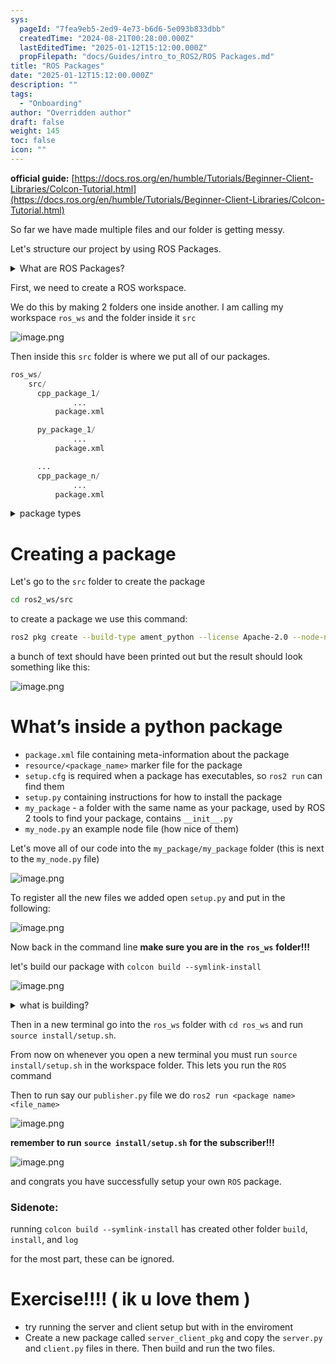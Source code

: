 ```yaml
---
sys:
  pageId: "7fea9eb5-2ed9-4e73-b6d6-5e093b833dbb"
  createdTime: "2024-08-21T00:28:00.000Z"
  lastEditedTime: "2025-01-12T15:12:00.000Z"
  propFilepath: "docs/Guides/intro_to_ROS2/ROS Packages.md"
title: "ROS Packages"
date: "2025-01-12T15:12:00.000Z"
description: ""
tags:
  - "Onboarding"
author: "Overridden author"
draft: false
weight: 145
toc: false
icon: ""
---
```


**official guide:** [https://docs.ros.org/en/humble/Tutorials/Beginner-Client-Libraries/Colcon-Tutorial.html](https://docs.ros.org/en/humble/Tutorials/Beginner-Client-Libraries/Colcon-Tutorial.html)

So far we have made multiple files and our folder is getting messy.

Let's structure our project by using ROS Packages.

<details>

<summary>What are ROS Packages?</summary>

ROS Packages are, as the name implies, packages of code that are highly sharable between ROS developers.

They consist of a folder, `package.xml` file, and source code

```python
      cpp_package_1/
		      ... imagine much code files here ..
          package.xml
```

</details>

First, we need to create a ROS workspace.

We do this by making 2 folders one inside another. I am calling my workspace `ros_ws` and the folder inside it `src`

![image.png](https://prod-files-secure.s3.us-west-2.amazonaws.com/d518164a-d88e-44d1-a4ee-3adb3bd8bce0/70706947-fd18-4537-a67b-e12946812d31/image.png?X-Amz-Algorithm=AWS4-HMAC-SHA256&X-Amz-Content-Sha256=UNSIGNED-PAYLOAD&X-Amz-Credential=ASIAZI2LB466YNJ3KGOT%2F20250627%2Fus-west-2%2Fs3%2Faws4_request&X-Amz-Date=20250627T024135Z&X-Amz-Expires=3600&X-Amz-Security-Token=IQoJb3JpZ2luX2VjEHIaCXVzLXdlc3QtMiJHMEUCIQCc7bWXuruaG7KMFHTUO9%2BaTB%2F9IDoTJqI0wqzyKYmjZwIgW59A8R10TcdYnXBpXtrUBCahlop5bXWKGb9eFzIPzxYq%2FwMIaxAAGgw2Mzc0MjMxODM4MDUiDG2%2BhO0SZVNuw3Vt4ircA9poz%2FAbWSnLALdQHCJd5RJMk1Rrpris8Z4fV%2B4LkDOwq7Evq1cKrWSg6VeuSaGaMUGSDZFfOKaBTEaw1sQMBWQq2dPao%2FmhoztUX%2BXiYY%2BbIkgZVbQtSDrU7%2FNUixKhXQDg%2FExs2k08q%2BXI6fK8yVjxhm8PsB57n7usmp5awbxvyzEniE9OzCV3zP12Sw8OMUKA2ShINMsaRPmySHgEtums1u6BLW7kv%2FXuNhkV3LH3dnJZOCBZv2v6iVExgJAFVxcUSzk8568I4yBRI5vXNXeRK4bGXZ%2BEYlNC0UkrMW1uu4V4Xe5C43Pp92NeUWkt891Hm2opQgkki58s4gt5L23yV%2FqQLWtFBURVPIuPKBX%2Fh64AWN9ReNHXzOFnN1rSqd%2FTten7RfmiutMWjKN7Eh8Ajl6jMAUX%2F0AiD4QlyEQAP%2FjVtdgJQgaNbjjWl3QKfr%2Fo8Ti2LpWxkkQu%2F5Upq4KxpO4DBOEYE99Hqltr7sSw4TpyutgK%2F8tYRDlXBATqQVUFOQO%2F1U%2Bv%2BqytUY92ZCYghgrRRLurE5HQSAu8DqblSoEHNA0xz8gU6mmxC68xnUX39BvuNGxcYN5LM6fGSU%2FLfRNMIRoQsX3R%2F%2Bh2MAA3lmsheiHeMIkmgREqMIv198IGOqUBiRlopqKUhFdZo29qkoQtU1wSmow6ob6ZbhrmB227e4BoorzutQXHDeLSasZK1NztpO5GzeN%2BI9c%2FeuP4ErLkNP7GYDTAPmBtBjTGP7%2FUs1MJ4w9YAgGa23sM7aJwN4isa0tlK0SmLycGnWKUFJFE7Gr1xWWJzTj2hLSlCZfjn6Vn7V28HuLzn6YnR2qOHFQWU6IYhdb%2FiY5t4dn6ybW9pw5LdQRp&X-Amz-Signature=80bd33cc2aa93b9bae3613d3768a6631ea5890ad1f4981f2ebc63654409e4a02&X-Amz-SignedHeaders=host&x-amz-checksum-mode=ENABLED&x-id=GetObject)

Then inside this `src` folder is where we put all of our packages.

```python
ros_ws/
    src/
      cpp_package_1/
		      ...
          package.xml

      py_package_1/
		      ...
          package.xml

      ...
      cpp_package_n/
		      ...
          package.xml

```

<details>

<summary>package types</summary>

packages can be either `C++` or python.

the intern file structure is different for each but for this guide we will stick to creating python packages

</details>

# Creating a package

Let's go to the `src` folder to create the package

```bash
cd ros2_ws/src
```

to create a package we use this command:

```bash
ros2 pkg create --build-type ament_python --license Apache-2.0 --node-name my_node my_package
```

a bunch of text should have been printed out but the result should look something like this:

![image.png](https://prod-files-secure.s3.us-west-2.amazonaws.com/d518164a-d88e-44d1-a4ee-3adb3bd8bce0/e6cf1e3f-8512-4a3e-b131-079f800bf3e8/image.png?X-Amz-Algorithm=AWS4-HMAC-SHA256&X-Amz-Content-Sha256=UNSIGNED-PAYLOAD&X-Amz-Credential=ASIAZI2LB466YNJ3KGOT%2F20250627%2Fus-west-2%2Fs3%2Faws4_request&X-Amz-Date=20250627T024135Z&X-Amz-Expires=3600&X-Amz-Security-Token=IQoJb3JpZ2luX2VjEHIaCXVzLXdlc3QtMiJHMEUCIQCc7bWXuruaG7KMFHTUO9%2BaTB%2F9IDoTJqI0wqzyKYmjZwIgW59A8R10TcdYnXBpXtrUBCahlop5bXWKGb9eFzIPzxYq%2FwMIaxAAGgw2Mzc0MjMxODM4MDUiDG2%2BhO0SZVNuw3Vt4ircA9poz%2FAbWSnLALdQHCJd5RJMk1Rrpris8Z4fV%2B4LkDOwq7Evq1cKrWSg6VeuSaGaMUGSDZFfOKaBTEaw1sQMBWQq2dPao%2FmhoztUX%2BXiYY%2BbIkgZVbQtSDrU7%2FNUixKhXQDg%2FExs2k08q%2BXI6fK8yVjxhm8PsB57n7usmp5awbxvyzEniE9OzCV3zP12Sw8OMUKA2ShINMsaRPmySHgEtums1u6BLW7kv%2FXuNhkV3LH3dnJZOCBZv2v6iVExgJAFVxcUSzk8568I4yBRI5vXNXeRK4bGXZ%2BEYlNC0UkrMW1uu4V4Xe5C43Pp92NeUWkt891Hm2opQgkki58s4gt5L23yV%2FqQLWtFBURVPIuPKBX%2Fh64AWN9ReNHXzOFnN1rSqd%2FTten7RfmiutMWjKN7Eh8Ajl6jMAUX%2F0AiD4QlyEQAP%2FjVtdgJQgaNbjjWl3QKfr%2Fo8Ti2LpWxkkQu%2F5Upq4KxpO4DBOEYE99Hqltr7sSw4TpyutgK%2F8tYRDlXBATqQVUFOQO%2F1U%2Bv%2BqytUY92ZCYghgrRRLurE5HQSAu8DqblSoEHNA0xz8gU6mmxC68xnUX39BvuNGxcYN5LM6fGSU%2FLfRNMIRoQsX3R%2F%2Bh2MAA3lmsheiHeMIkmgREqMIv198IGOqUBiRlopqKUhFdZo29qkoQtU1wSmow6ob6ZbhrmB227e4BoorzutQXHDeLSasZK1NztpO5GzeN%2BI9c%2FeuP4ErLkNP7GYDTAPmBtBjTGP7%2FUs1MJ4w9YAgGa23sM7aJwN4isa0tlK0SmLycGnWKUFJFE7Gr1xWWJzTj2hLSlCZfjn6Vn7V28HuLzn6YnR2qOHFQWU6IYhdb%2FiY5t4dn6ybW9pw5LdQRp&X-Amz-Signature=b250c89daa0dcc97a06bf6a046ccc36dbca81c432df50d49c2c0ee1de7fd2df8&X-Amz-SignedHeaders=host&x-amz-checksum-mode=ENABLED&x-id=GetObject)

# What’s inside a python package

- `package.xml` file containing meta-information about the package
- `resource/<package_name>` marker file for the package
- `setup.cfg` is required when a package has executables, so `ros2 run` can find them
- `setup.py` containing instructions for how to install the package
- `my_package` - a folder with the same name as your package, used by ROS 2 tools to find your package, contains `__init__.py`
- `my_node.py` an example node file (how nice of them)

Let's move all of our code into the `my_package/my_package` folder (this is next to the `my_node.py` file)

![image.png](https://prod-files-secure.s3.us-west-2.amazonaws.com/d518164a-d88e-44d1-a4ee-3adb3bd8bce0/9ce58f11-0da9-4d3e-b86d-506a9685d378/image.png?X-Amz-Algorithm=AWS4-HMAC-SHA256&X-Amz-Content-Sha256=UNSIGNED-PAYLOAD&X-Amz-Credential=ASIAZI2LB466YNJ3KGOT%2F20250627%2Fus-west-2%2Fs3%2Faws4_request&X-Amz-Date=20250627T024135Z&X-Amz-Expires=3600&X-Amz-Security-Token=IQoJb3JpZ2luX2VjEHIaCXVzLXdlc3QtMiJHMEUCIQCc7bWXuruaG7KMFHTUO9%2BaTB%2F9IDoTJqI0wqzyKYmjZwIgW59A8R10TcdYnXBpXtrUBCahlop5bXWKGb9eFzIPzxYq%2FwMIaxAAGgw2Mzc0MjMxODM4MDUiDG2%2BhO0SZVNuw3Vt4ircA9poz%2FAbWSnLALdQHCJd5RJMk1Rrpris8Z4fV%2B4LkDOwq7Evq1cKrWSg6VeuSaGaMUGSDZFfOKaBTEaw1sQMBWQq2dPao%2FmhoztUX%2BXiYY%2BbIkgZVbQtSDrU7%2FNUixKhXQDg%2FExs2k08q%2BXI6fK8yVjxhm8PsB57n7usmp5awbxvyzEniE9OzCV3zP12Sw8OMUKA2ShINMsaRPmySHgEtums1u6BLW7kv%2FXuNhkV3LH3dnJZOCBZv2v6iVExgJAFVxcUSzk8568I4yBRI5vXNXeRK4bGXZ%2BEYlNC0UkrMW1uu4V4Xe5C43Pp92NeUWkt891Hm2opQgkki58s4gt5L23yV%2FqQLWtFBURVPIuPKBX%2Fh64AWN9ReNHXzOFnN1rSqd%2FTten7RfmiutMWjKN7Eh8Ajl6jMAUX%2F0AiD4QlyEQAP%2FjVtdgJQgaNbjjWl3QKfr%2Fo8Ti2LpWxkkQu%2F5Upq4KxpO4DBOEYE99Hqltr7sSw4TpyutgK%2F8tYRDlXBATqQVUFOQO%2F1U%2Bv%2BqytUY92ZCYghgrRRLurE5HQSAu8DqblSoEHNA0xz8gU6mmxC68xnUX39BvuNGxcYN5LM6fGSU%2FLfRNMIRoQsX3R%2F%2Bh2MAA3lmsheiHeMIkmgREqMIv198IGOqUBiRlopqKUhFdZo29qkoQtU1wSmow6ob6ZbhrmB227e4BoorzutQXHDeLSasZK1NztpO5GzeN%2BI9c%2FeuP4ErLkNP7GYDTAPmBtBjTGP7%2FUs1MJ4w9YAgGa23sM7aJwN4isa0tlK0SmLycGnWKUFJFE7Gr1xWWJzTj2hLSlCZfjn6Vn7V28HuLzn6YnR2qOHFQWU6IYhdb%2FiY5t4dn6ybW9pw5LdQRp&X-Amz-Signature=21b4bcb7f130f53aff1da7b421a09b788adc8a5893c6b833884eaeab48fa1fab&X-Amz-SignedHeaders=host&x-amz-checksum-mode=ENABLED&x-id=GetObject)

To register all the new files we added open `setup.py` and put in the following:

![image.png](https://prod-files-secure.s3.us-west-2.amazonaws.com/d518164a-d88e-44d1-a4ee-3adb3bd8bce0/1cd7c262-4cae-4496-9d75-c178537d24a2/image.png?X-Amz-Algorithm=AWS4-HMAC-SHA256&X-Amz-Content-Sha256=UNSIGNED-PAYLOAD&X-Amz-Credential=ASIAZI2LB466YNJ3KGOT%2F20250627%2Fus-west-2%2Fs3%2Faws4_request&X-Amz-Date=20250627T024135Z&X-Amz-Expires=3600&X-Amz-Security-Token=IQoJb3JpZ2luX2VjEHIaCXVzLXdlc3QtMiJHMEUCIQCc7bWXuruaG7KMFHTUO9%2BaTB%2F9IDoTJqI0wqzyKYmjZwIgW59A8R10TcdYnXBpXtrUBCahlop5bXWKGb9eFzIPzxYq%2FwMIaxAAGgw2Mzc0MjMxODM4MDUiDG2%2BhO0SZVNuw3Vt4ircA9poz%2FAbWSnLALdQHCJd5RJMk1Rrpris8Z4fV%2B4LkDOwq7Evq1cKrWSg6VeuSaGaMUGSDZFfOKaBTEaw1sQMBWQq2dPao%2FmhoztUX%2BXiYY%2BbIkgZVbQtSDrU7%2FNUixKhXQDg%2FExs2k08q%2BXI6fK8yVjxhm8PsB57n7usmp5awbxvyzEniE9OzCV3zP12Sw8OMUKA2ShINMsaRPmySHgEtums1u6BLW7kv%2FXuNhkV3LH3dnJZOCBZv2v6iVExgJAFVxcUSzk8568I4yBRI5vXNXeRK4bGXZ%2BEYlNC0UkrMW1uu4V4Xe5C43Pp92NeUWkt891Hm2opQgkki58s4gt5L23yV%2FqQLWtFBURVPIuPKBX%2Fh64AWN9ReNHXzOFnN1rSqd%2FTten7RfmiutMWjKN7Eh8Ajl6jMAUX%2F0AiD4QlyEQAP%2FjVtdgJQgaNbjjWl3QKfr%2Fo8Ti2LpWxkkQu%2F5Upq4KxpO4DBOEYE99Hqltr7sSw4TpyutgK%2F8tYRDlXBATqQVUFOQO%2F1U%2Bv%2BqytUY92ZCYghgrRRLurE5HQSAu8DqblSoEHNA0xz8gU6mmxC68xnUX39BvuNGxcYN5LM6fGSU%2FLfRNMIRoQsX3R%2F%2Bh2MAA3lmsheiHeMIkmgREqMIv198IGOqUBiRlopqKUhFdZo29qkoQtU1wSmow6ob6ZbhrmB227e4BoorzutQXHDeLSasZK1NztpO5GzeN%2BI9c%2FeuP4ErLkNP7GYDTAPmBtBjTGP7%2FUs1MJ4w9YAgGa23sM7aJwN4isa0tlK0SmLycGnWKUFJFE7Gr1xWWJzTj2hLSlCZfjn6Vn7V28HuLzn6YnR2qOHFQWU6IYhdb%2FiY5t4dn6ybW9pw5LdQRp&X-Amz-Signature=1198f7e839cb159c819e6baf8a999d25f84f7c4a7e891bff33a6cc9a29f4b9fa&X-Amz-SignedHeaders=host&x-amz-checksum-mode=ENABLED&x-id=GetObject)

Now back in the command line **make sure you are in the** **`ros_ws`** **folder!!!**

let's build our package with `colcon build --symlink-install`

![image.png](https://prod-files-secure.s3.us-west-2.amazonaws.com/d518164a-d88e-44d1-a4ee-3adb3bd8bce0/2f2a0d27-b173-48fd-b189-5f5c0ce65619/image.png?X-Amz-Algorithm=AWS4-HMAC-SHA256&X-Amz-Content-Sha256=UNSIGNED-PAYLOAD&X-Amz-Credential=ASIAZI2LB466YNJ3KGOT%2F20250627%2Fus-west-2%2Fs3%2Faws4_request&X-Amz-Date=20250627T024135Z&X-Amz-Expires=3600&X-Amz-Security-Token=IQoJb3JpZ2luX2VjEHIaCXVzLXdlc3QtMiJHMEUCIQCc7bWXuruaG7KMFHTUO9%2BaTB%2F9IDoTJqI0wqzyKYmjZwIgW59A8R10TcdYnXBpXtrUBCahlop5bXWKGb9eFzIPzxYq%2FwMIaxAAGgw2Mzc0MjMxODM4MDUiDG2%2BhO0SZVNuw3Vt4ircA9poz%2FAbWSnLALdQHCJd5RJMk1Rrpris8Z4fV%2B4LkDOwq7Evq1cKrWSg6VeuSaGaMUGSDZFfOKaBTEaw1sQMBWQq2dPao%2FmhoztUX%2BXiYY%2BbIkgZVbQtSDrU7%2FNUixKhXQDg%2FExs2k08q%2BXI6fK8yVjxhm8PsB57n7usmp5awbxvyzEniE9OzCV3zP12Sw8OMUKA2ShINMsaRPmySHgEtums1u6BLW7kv%2FXuNhkV3LH3dnJZOCBZv2v6iVExgJAFVxcUSzk8568I4yBRI5vXNXeRK4bGXZ%2BEYlNC0UkrMW1uu4V4Xe5C43Pp92NeUWkt891Hm2opQgkki58s4gt5L23yV%2FqQLWtFBURVPIuPKBX%2Fh64AWN9ReNHXzOFnN1rSqd%2FTten7RfmiutMWjKN7Eh8Ajl6jMAUX%2F0AiD4QlyEQAP%2FjVtdgJQgaNbjjWl3QKfr%2Fo8Ti2LpWxkkQu%2F5Upq4KxpO4DBOEYE99Hqltr7sSw4TpyutgK%2F8tYRDlXBATqQVUFOQO%2F1U%2Bv%2BqytUY92ZCYghgrRRLurE5HQSAu8DqblSoEHNA0xz8gU6mmxC68xnUX39BvuNGxcYN5LM6fGSU%2FLfRNMIRoQsX3R%2F%2Bh2MAA3lmsheiHeMIkmgREqMIv198IGOqUBiRlopqKUhFdZo29qkoQtU1wSmow6ob6ZbhrmB227e4BoorzutQXHDeLSasZK1NztpO5GzeN%2BI9c%2FeuP4ErLkNP7GYDTAPmBtBjTGP7%2FUs1MJ4w9YAgGa23sM7aJwN4isa0tlK0SmLycGnWKUFJFE7Gr1xWWJzTj2hLSlCZfjn6Vn7V28HuLzn6YnR2qOHFQWU6IYhdb%2FiY5t4dn6ybW9pw5LdQRp&X-Amz-Signature=cc6e5c5034e8623a2c4c91c0055e3fea939af99a745433d5e7548050d2f2dd25&X-Amz-SignedHeaders=host&x-amz-checksum-mode=ENABLED&x-id=GetObject)

<details>

<summary>what is building?</summary>

if you are a CS major at Rose-Hulman you will learn the answer to this in CSSE132

but TLDR; is it combines all the code files into one program that can be run easily 

</details>

Then in a new terminal go into the `ros_ws` folder with `cd ros_ws` and run `source install/setup.sh`. 

From now on whenever you open a new terminal you must run `source install/setup.sh` in the workspace folder. This lets you run the `ROS` command

Then to run say our `publisher.py` file we do `ros2 run <package name> <file_name>`

![image.png](https://prod-files-secure.s3.us-west-2.amazonaws.com/d518164a-d88e-44d1-a4ee-3adb3bd8bce0/4f4b1219-3a44-4632-aa0a-ce3471699f59/image.png?X-Amz-Algorithm=AWS4-HMAC-SHA256&X-Amz-Content-Sha256=UNSIGNED-PAYLOAD&X-Amz-Credential=ASIAZI2LB466YNJ3KGOT%2F20250627%2Fus-west-2%2Fs3%2Faws4_request&X-Amz-Date=20250627T024135Z&X-Amz-Expires=3600&X-Amz-Security-Token=IQoJb3JpZ2luX2VjEHIaCXVzLXdlc3QtMiJHMEUCIQCc7bWXuruaG7KMFHTUO9%2BaTB%2F9IDoTJqI0wqzyKYmjZwIgW59A8R10TcdYnXBpXtrUBCahlop5bXWKGb9eFzIPzxYq%2FwMIaxAAGgw2Mzc0MjMxODM4MDUiDG2%2BhO0SZVNuw3Vt4ircA9poz%2FAbWSnLALdQHCJd5RJMk1Rrpris8Z4fV%2B4LkDOwq7Evq1cKrWSg6VeuSaGaMUGSDZFfOKaBTEaw1sQMBWQq2dPao%2FmhoztUX%2BXiYY%2BbIkgZVbQtSDrU7%2FNUixKhXQDg%2FExs2k08q%2BXI6fK8yVjxhm8PsB57n7usmp5awbxvyzEniE9OzCV3zP12Sw8OMUKA2ShINMsaRPmySHgEtums1u6BLW7kv%2FXuNhkV3LH3dnJZOCBZv2v6iVExgJAFVxcUSzk8568I4yBRI5vXNXeRK4bGXZ%2BEYlNC0UkrMW1uu4V4Xe5C43Pp92NeUWkt891Hm2opQgkki58s4gt5L23yV%2FqQLWtFBURVPIuPKBX%2Fh64AWN9ReNHXzOFnN1rSqd%2FTten7RfmiutMWjKN7Eh8Ajl6jMAUX%2F0AiD4QlyEQAP%2FjVtdgJQgaNbjjWl3QKfr%2Fo8Ti2LpWxkkQu%2F5Upq4KxpO4DBOEYE99Hqltr7sSw4TpyutgK%2F8tYRDlXBATqQVUFOQO%2F1U%2Bv%2BqytUY92ZCYghgrRRLurE5HQSAu8DqblSoEHNA0xz8gU6mmxC68xnUX39BvuNGxcYN5LM6fGSU%2FLfRNMIRoQsX3R%2F%2Bh2MAA3lmsheiHeMIkmgREqMIv198IGOqUBiRlopqKUhFdZo29qkoQtU1wSmow6ob6ZbhrmB227e4BoorzutQXHDeLSasZK1NztpO5GzeN%2BI9c%2FeuP4ErLkNP7GYDTAPmBtBjTGP7%2FUs1MJ4w9YAgGa23sM7aJwN4isa0tlK0SmLycGnWKUFJFE7Gr1xWWJzTj2hLSlCZfjn6Vn7V28HuLzn6YnR2qOHFQWU6IYhdb%2FiY5t4dn6ybW9pw5LdQRp&X-Amz-Signature=b8585faf9e900dc55597e37ddfe6cae4593fa98533d4ff8f5029066d947bea0b&X-Amz-SignedHeaders=host&x-amz-checksum-mode=ENABLED&x-id=GetObject)

**remember to run** **`source install/setup.sh`** **for the subscriber!!!**

![image.png](https://prod-files-secure.s3.us-west-2.amazonaws.com/d518164a-d88e-44d1-a4ee-3adb3bd8bce0/02121119-dad4-49ec-8356-c956108b4243/image.png?X-Amz-Algorithm=AWS4-HMAC-SHA256&X-Amz-Content-Sha256=UNSIGNED-PAYLOAD&X-Amz-Credential=ASIAZI2LB466YNJ3KGOT%2F20250627%2Fus-west-2%2Fs3%2Faws4_request&X-Amz-Date=20250627T024135Z&X-Amz-Expires=3600&X-Amz-Security-Token=IQoJb3JpZ2luX2VjEHIaCXVzLXdlc3QtMiJHMEUCIQCc7bWXuruaG7KMFHTUO9%2BaTB%2F9IDoTJqI0wqzyKYmjZwIgW59A8R10TcdYnXBpXtrUBCahlop5bXWKGb9eFzIPzxYq%2FwMIaxAAGgw2Mzc0MjMxODM4MDUiDG2%2BhO0SZVNuw3Vt4ircA9poz%2FAbWSnLALdQHCJd5RJMk1Rrpris8Z4fV%2B4LkDOwq7Evq1cKrWSg6VeuSaGaMUGSDZFfOKaBTEaw1sQMBWQq2dPao%2FmhoztUX%2BXiYY%2BbIkgZVbQtSDrU7%2FNUixKhXQDg%2FExs2k08q%2BXI6fK8yVjxhm8PsB57n7usmp5awbxvyzEniE9OzCV3zP12Sw8OMUKA2ShINMsaRPmySHgEtums1u6BLW7kv%2FXuNhkV3LH3dnJZOCBZv2v6iVExgJAFVxcUSzk8568I4yBRI5vXNXeRK4bGXZ%2BEYlNC0UkrMW1uu4V4Xe5C43Pp92NeUWkt891Hm2opQgkki58s4gt5L23yV%2FqQLWtFBURVPIuPKBX%2Fh64AWN9ReNHXzOFnN1rSqd%2FTten7RfmiutMWjKN7Eh8Ajl6jMAUX%2F0AiD4QlyEQAP%2FjVtdgJQgaNbjjWl3QKfr%2Fo8Ti2LpWxkkQu%2F5Upq4KxpO4DBOEYE99Hqltr7sSw4TpyutgK%2F8tYRDlXBATqQVUFOQO%2F1U%2Bv%2BqytUY92ZCYghgrRRLurE5HQSAu8DqblSoEHNA0xz8gU6mmxC68xnUX39BvuNGxcYN5LM6fGSU%2FLfRNMIRoQsX3R%2F%2Bh2MAA3lmsheiHeMIkmgREqMIv198IGOqUBiRlopqKUhFdZo29qkoQtU1wSmow6ob6ZbhrmB227e4BoorzutQXHDeLSasZK1NztpO5GzeN%2BI9c%2FeuP4ErLkNP7GYDTAPmBtBjTGP7%2FUs1MJ4w9YAgGa23sM7aJwN4isa0tlK0SmLycGnWKUFJFE7Gr1xWWJzTj2hLSlCZfjn6Vn7V28HuLzn6YnR2qOHFQWU6IYhdb%2FiY5t4dn6ybW9pw5LdQRp&X-Amz-Signature=8902e38d71bb10e54c636f464cc281d556186a4b2521a1595969ce67f9333fb9&X-Amz-SignedHeaders=host&x-amz-checksum-mode=ENABLED&x-id=GetObject)

and congrats you have successfully setup your own `ROS` package.

### Sidenote:

running `colcon build --symlink-install` has created other folder `build`, `install`, and `log`

for the most part, these can be ignored.

# Exercise!!!! ( ik u love them )

- try running the server and client setup but with in the enviroment
- Create a new package called `server_client_pkg` and copy the `server.py` and `client.py` files in there. Then build and run the two files.
